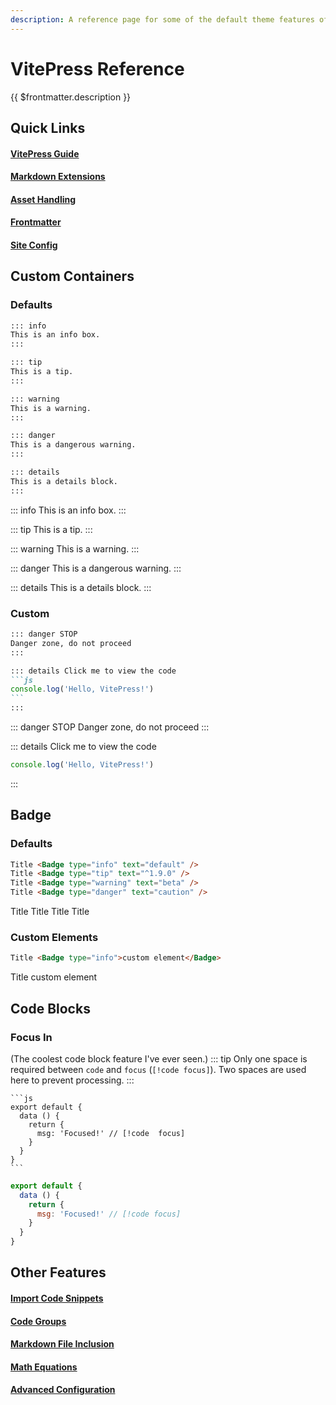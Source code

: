 ```yaml
---
description: A reference page for some of the default theme features of VitePress.
---
```


# VitePress Reference
{{ $frontmatter.description }}

## Quick Links
#### [VitePress Guide](https://vitepress.dev/guide/what-is-vitepress)
#### [Markdown Extensions](https://vitepress.dev/guide/markdown)
#### [Asset Handling](https://vitepress.dev/guide/asset-handling)
#### [Frontmatter](https://vitepress.dev/guide/frontmatter)
#### [Site Config](https://vitepress.dev/reference/site-config)

## Custom Containers
### Defaults
```md
::: info
This is an info box.
:::

::: tip
This is a tip.
:::

::: warning
This is a warning.
:::

::: danger
This is a dangerous warning.
:::

::: details
This is a details block.
:::
```

::: info
This is an info box.
:::

::: tip
This is a tip.
:::

::: warning
This is a warning.
:::

::: danger
This is a dangerous warning.
:::

::: details
This is a details block.
:::

### Custom
````md
::: danger STOP
Danger zone, do not proceed
:::

::: details Click me to view the code
```js
console.log('Hello, VitePress!')
```
:::
````

::: danger STOP
Danger zone, do not proceed
:::

::: details Click me to view the code
```js
console.log('Hello, VitePress!')
```
:::

## Badge
### Defaults
```html
Title <Badge type="info" text="default" />
Title <Badge type="tip" text="^1.9.0" />
Title <Badge type="warning" text="beta" />
Title <Badge type="danger" text="caution" />
```
Title <Badge type="info" text="default" />
Title <Badge type="tip" text="^1.9.0" />
Title <Badge type="warning" text="beta" />
Title <Badge type="danger" text="caution" />

### Custom Elements
```html
Title <Badge type="info">custom element</Badge>
```
Title <Badge type="info">custom element</Badge>

## Code Blocks
### Focus In
(The coolest code block feature I've ever seen.)
::: tip
Only one space is required between `code` and `focus` (`[!code focus]`). Two spaces are used here to prevent processing.
:::
````
```js
export default {
  data () {
    return {
      msg: 'Focused!' // [!code  focus]
    }
  }
}
```
````
```js
export default {
  data () {
    return {
      msg: 'Focused!' // [!code focus]
    }
  }
}
```

## Other Features
#### [Import Code Snippets](https://vitepress.dev/guide/markdown#import-code-snippets)  
#### [Code Groups](https://vitepress.dev/guide/markdown#code-groups)  
#### [Markdown File Inclusion](https://vitepress.dev/guide/markdown#markdown-file-inclusion)  
#### [Math Equations](https://vitepress.dev/guide/markdown#math-equations)  
#### [Advanced Configuration](https://vitepress.dev/guide/markdown#advanced-configuration)  